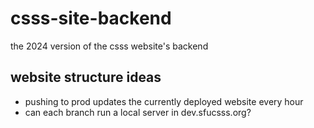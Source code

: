 # csss-site-backend
the 2024 version of the csss website's backend

## website structure ideas
- pushing to prod updates the currently deployed website every hour
- can each branch run a local server in dev.sfucsss.org? 

